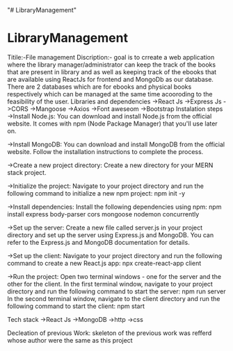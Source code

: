 "# LibraryManagement" 
# LibraryManagement
Titile:-File management 
Discription:- goal is to crreate a  web application where the library manager/administrator can keep the track of the books that are present in library and as well as keeping track of the ebooks that are available using ReactJs for frontend and MongoDb as our database.
There are 2 databases which are for ebooks and physical books respectively which can be managed at the same time acooroding to the feasibility of the user.
Libraries and dependencies ->React Js
                           ->Express Js
                           ->CORS
                           ->Mangoose
                           ->Axios
                           ->Font aweseom
                           ->Bootstrap
Instalation steps          
->Install Node.js: You can download and install Node.js from the official website. It comes with npm (Node Package Manager) that you'll use later on.

->Install MongoDB: You can download and install MongoDB from the official website. Follow the installation instructions to complete the process.

->Create a new project directory: Create a new directory for your MERN stack project.

->Initialize the project: Navigate to your project directory and run the following command to initialize a new npm project:   npm init -y

->Install dependencies: Install the following dependencies using npm: 
         npm install express body-parser cors mongoose nodemon concurrently

->Set up the server: Create a new file called server.js in your project directory and set up the server using Express.js and MongoDB. You can refer to the Express.js and MongoDB documentation for details.

->Set up the client: Navigate to your project directory and run the following command to create a new React.js app: npx create-react-app client

->Run the project: Open two terminal windows - one for the server and the other for the client. In the first terminal window, navigate to your project directory and run the following command to start the server: npm run server
  In the second terminal window, navigate to the client directory and run the following command to start the client: npm start


Tech stack  ->React Js
           ->MongoDB
           ->http
           ->css
           
Decleation of previous Work:
skeleton of the previous work was refferd whose author were the same as this project

